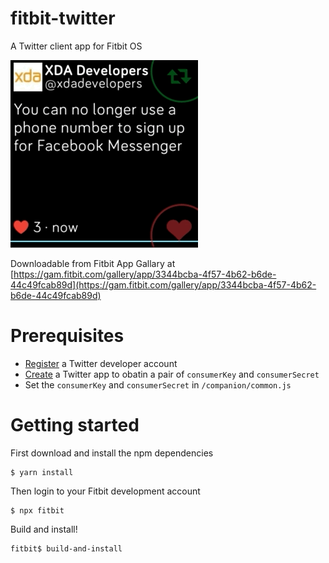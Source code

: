 # fitbit-twitter
A Twitter client app for Fitbit OS

![screenshot-fitbit-twitter.gif](./video/fitbit-versa.gif)

Downloadable from Fitbit App Gallary at [https://gam.fitbit.com/gallery/app/3344bcba-4f57-4b62-b6de-44c49fcab89d](https://gam.fitbit.com/gallery/app/3344bcba-4f57-4b62-b6de-44c49fcab89d)

# Prerequisites

- [Register](https://developer.twitter.com) a Twitter developer account
- [Create](https://developer.twitter.com/en/apps) a Twitter app to obatin a pair of `consumerKey` and `consumerSecret`
- Set the `consumerKey` and `consumerSecret` in `/companion/common.js`

# Getting started

First download and install the npm dependencies

```
$ yarn install
```

Then login to your Fitbit development account
```
$ npx fitbit
```

Build and install!
```
fitbit$ build-and-install
```